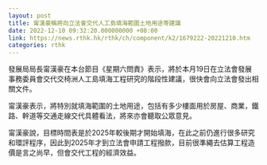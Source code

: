 ```yaml
---
layout: post
title: 甯漢豪稱將向立法會交代人工島填海範圍土地用途等建議
date: 2022-12-10 09:32:20.000000000 +08:00
link: https://news.rthk.hk/rthk/ch/component/k2/1679222-20221210.htm
categories: rthk
---
```


發展局局長甯漢豪在本台節目《星期六問責》表示，將於本月19日在立法會發展事務委員會交代交椅洲人工島填海工程研究的階段性建議，很快會向立法會發出相關文件。

甯漢豪表示，將特別就填海範圍的土地用途，包括有多少樓面用於房屋、商業，鐵路、幹道等交通走線交代具體看法，將來亦會聽取公眾意見。

甯漢豪說，目標時間表是於2025年較後期才開始填海，在此之前仍進行很多研究和環評程序，因此到2025年才到立法會申請工程撥款，目前很準繩去估算工程造價是言之尚早，但會交代工程的經濟效益。
